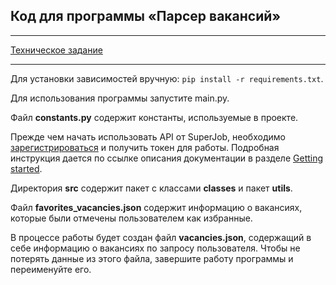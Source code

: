 ## Код для программы «Парсер вакансий»

---
[Техническое задание](https://skyengpublic.notion.site/556c2c25829440399e7ca5136d5dd4c0)

---

Для установки зависимостей вручную: `pip install -r requirements.txt`.

Для использования программы запустите main.py.

Файл **constants.py** содержит константы, используемые в проекте.

Прежде чем начать использовать API от SuperJob, 
необходимо [зарегистрироваться](https://www.superjob.ru/auth/login/?returnUrl=https://api.superjob.ru/register/) 
и получить токен для работы. 
Подробная инструкция дается по ссылке описания документации в разделе [Getting started](https://api.superjob.ru/#gettin).

Директория **src** содержит пакет с классами **classes** и пакет **utils**.

Файл **favorites_vacancies.json** содержит информацию о вакансиях, которые были отмечены пользователем как избранные.

В процессе работы будет создан файл **vacancies.json**, содержащий в себе информацию о вакансиях по запросу пользователя.
Чтобы не потерять данные из этого файла, завершите работу программы и переименуйте его.
